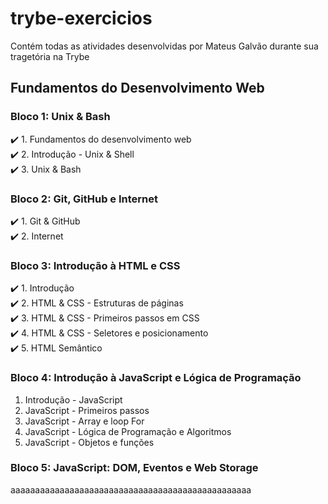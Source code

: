 # trybe-exercicios
Contém todas as atividades desenvolvidas por Mateus Galvão durante sua tragetória na Trybe

## Fundamentos do Desenvolvimento Web
### Bloco 1: Unix & Bash
:heavy_check_mark: 1. Fundamentos do desenvolvimento web  
:heavy_check_mark: 2. Introdução - Unix & Shell  
:heavy_check_mark: 3. Unix & Bash  
### Bloco 2: Git, GitHub e Internet
:heavy_check_mark: 1. Git & GitHub  
:heavy_check_mark: 2. Internet
### Bloco 3: Introdução à HTML e CSS
:heavy_check_mark: 1. Introdução  
:heavy_check_mark: 2. HTML & CSS - Estruturas de páginas  
:heavy_check_mark: 3. HTML & CSS - Primeiros passos em CSS  
:heavy_check_mark: 4. HTML & CSS - Seletores e posicionamento  
:heavy_check_mark: 5. HTML Semântico  
### Bloco 4: Introdução à JavaScript e Lógica de Programação  
1. Introdução - JavaScript  
2. JavaScript - Primeiros passos  
3. JavaScript - Array e loop For  
4. JavaScript - Lógica de Programação e Algoritmos  
5. JavaScript - Objetos e funções  
### Bloco 5: JavaScript: DOM, Eventos e Web Storage
aaaaaaaaaaaaaaaaaaaaaaaaaaaaaaaaaaaaaaaaaaaaaaaaa